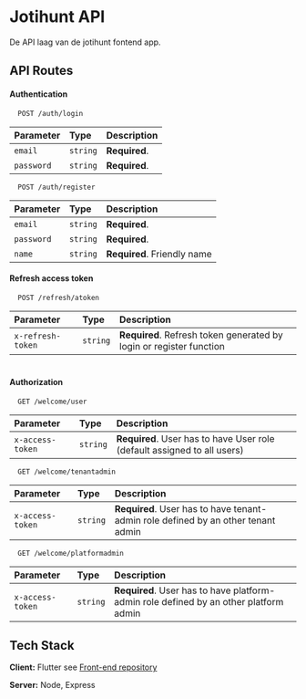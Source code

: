 
# Jotihunt API

De API laag van de jotihunt fontend app.


## API Routes

#### Authentication


```http
  POST /auth/login
```

| Parameter | Type     | Description                |
| :-------- | :------- | :------------------------- |
| `email` | `string` | **Required**.  |
| `password` | `string` | **Required**.  |

```http
  POST /auth/register
```

| Parameter | Type     | Description                |
| :-------- | :------- | :------------------------- |
| `email` | `string` | **Required**.  |
| `password` | `string` | **Required**.  |
| `name` | `string` | **Required**. Friendly name  |

#### Refresh access token

```http
  POST /refresh/atoken
```

| Parameter | Type     | Description                       |
| :-------- | :------- | :-------------------------------- |
| `x-refresh-token`      | `string` | **Required**. Refresh token generated by login or register function |

#
#### Authorization
```http
  GET /welcome/user
```

| Parameter | Type     | Description                       |
| :-------- | :------- | :-------------------------------- |
| `x-access-token`      | `string` | **Required**. User has to have User role (default assigned to all users) |

```http
  GET /welcome/tenantadmin
```

| Parameter | Type     | Description                       |
| :-------- | :------- | :-------------------------------- |
| `x-access-token`      | `string` | **Required**. User has to have tenant-admin role defined by an other tenant admin |

```http
  GET /welcome/platformadmin
```

| Parameter | Type     | Description                       |
| :-------- | :------- | :-------------------------------- |
| `x-access-token`      | `string` | **Required**. User has to have platform-admin role defined by an other platform admin |

## Tech Stack

**Client:** Flutter see [Front-end repository](https://github.com/tik1111/jotihunt)

**Server:** Node, Express


